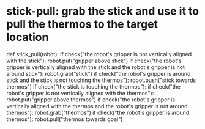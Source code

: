 # stick-pull: grab the stick and use it to pull the thermos to the target location
def stick_pull(robot):
    if check("the robot's gripper is not vertically aligned with the stick"):
        robot.put("gripper above stick")
    if check("the robot's gripper is vertically aligned with the stick and the robot's gripper is not around stick"):
        robot.grab("stick")
    if check("the robot's gripper is around stick and the stick is not touching the thermos"):
        robot.push("stick towards thermos")
    if check("the stick is touching the thermos"):
        if check("the robot's gripper is not vertically aligned with the thermos"):
            robot.put("gripper above thermos")
        if check("the robot's gripper is vertically aligned with the thermos and the robot's gripper is not around thermos"):
            robot.grab("thermos")
        if check("the robot's gripper is around thermos"):
            robot.pull("thermos towards goal")